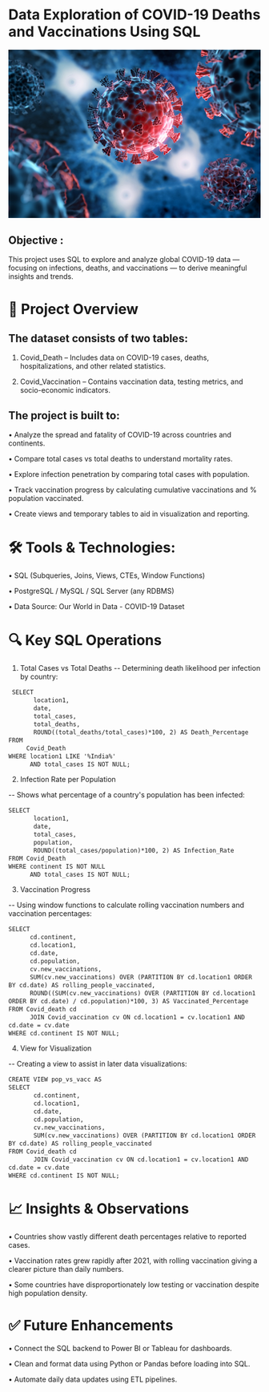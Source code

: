  #  Data Exploration of COVID-19 Deaths and Vaccinations Using SQL
 ![Logo](https://github.com/vikassaraswatiitg26/Covid19_sql_project/blob/main/covid.logo1.jpg)

## Objective :

   This project uses SQL to explore and analyze global COVID-19 data — focusing on infections, deaths, and 
   vaccinations — to derive meaningful insights and trends.
   
# 📌 Project Overview

## The dataset consists of two tables:

   1. Covid_Death – Includes data on COVID-19 cases, deaths, hospitalizations, and other related statistics.

   2. Covid_Vaccination – Contains vaccination data, testing metrics, and socio-economic indicators.

## The project is built to:

• Analyze the spread and fatality of COVID-19 across countries and continents.

• Compare total cases vs total deaths to understand mortality rates.

• Explore infection penetration by comparing total cases with population.

• Track vaccination progress by calculating cumulative vaccinations and % population vaccinated.

• Create views and temporary tables to aid in visualization and reporting.


# 🛠️ Tools & Technologies:

• SQL (Subqueries, Joins, Views, CTEs, Window Functions)

• PostgreSQL / MySQL / SQL Server (any RDBMS)

• Data Source: Our World in Data - COVID-19 Dataset

# 🔍 Key SQL Operations

1. Total Cases vs Total Deaths
-- Determining death likelihood per infection by country:
```
 SELECT
       location1,
       date,
       total_cases,
       total_deaths,
       ROUND((total_deaths/total_cases)*100, 2) AS Death_Percentage
FROM
     Covid_Death
WHERE location1 LIKE '%India%'
      AND total_cases IS NOT NULL;
```
2. Infection Rate per Population

-- Shows what percentage of a country's population has been infected:
```
SELECT
       location1,
       date,
       total_cases,
       population,
       ROUND((total_cases/population)*100, 2) AS Infection_Rate
FROM Covid_Death
WHERE continent IS NOT NULL
      AND total_cases IS NOT NULL;
```
3. Vaccination Progress

-- Using window functions to calculate rolling vaccination numbers and vaccination percentages:
```
SELECT
      cd.continent,
      cd.location1,
      cd.date,
      cd.population,
      cv.new_vaccinations,
      SUM(cv.new_vaccinations) OVER (PARTITION BY cd.location1 ORDER BY cd.date) AS rolling_people_vaccinated,
      ROUND((SUM(cv.new_vaccinations) OVER (PARTITION BY cd.location1 ORDER BY cd.date) / cd.population)*100, 3) AS Vaccinated_Percentage
FROM Covid_death cd
      JOIN Covid_vaccination cv ON cd.location1 = cv.location1 AND cd.date = cv.date
WHERE cd.continent IS NOT NULL;
```

4. View for Visualization

--  Creating a view to assist in later data visualizations:
```
CREATE VIEW pop_vs_vacc AS
SELECT
       cd.continent,
       cd.location1,
       cd.date,
       cd.population,
       cv.new_vaccinations,
       SUM(cv.new_vaccinations) OVER (PARTITION BY cd.location1 ORDER BY cd.date) AS rolling_people_vaccinated
FROM Covid_death cd
       JOIN Covid_vaccination cv ON cd.location1 = cv.location1 AND cd.date = cv.date
WHERE cd.continent IS NOT NULL;
```

# 📈 Insights & Observations

• Countries show vastly different death percentages relative to reported cases.

• Vaccination rates grew rapidly after 2021, with rolling vaccination giving a clearer picture than daily numbers.

• Some countries have disproportionately low testing or vaccination despite high population density.

# ✅ Future Enhancements

• Connect the SQL backend to Power BI or Tableau for dashboards.

• Clean and format data using Python or Pandas before loading into SQL.

• Automate daily data updates using ETL pipelines.






